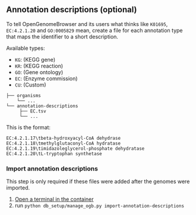 ## Annotation descriptions (optional)

To tell OpenGenomeBrowser and its users what thinks like `K01695`, `EC:4.2.1.20` and `GO:0005829` mean, 
create a file for each annotation type that maps the identifier to a short description.


Available types:
* `KG`: (KEGG gene)
* `KR`: (KEGG reaction)
* `GO`: (Gene ontology)
* `EC`: (Enzyme commission)
* `CU`: (Custom)


```
├── organisms
    └── ...
└── annotation-descriptions
     ├── EC.tsv
     └── ...
```


This is the format:


```
EC:4.2.1.17\tbeta-hydroxyacyl-CoA dehydrase
EC:4.2.1.18\tmethylglutaconyl-CoA hydratase
EC:4.2.1.19\timidazoleglycerol-phosphate dehydratase
EC:4.2.1.20\tL-tryptophan synthetase
```


### Import annotation descriptions

This step is only required if these files were added after the genomes were imported.

1.  [Open a terminal in the container](https://github.com/opengenomebrowser/opengenomebrowser-docker-template#open-a-terminal-in-the-container)
1.  run `python db_setup/manage_ogb.py import-annotation-descriptions`
